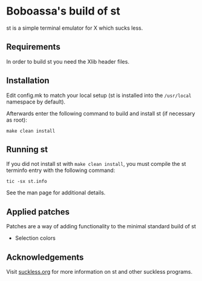 # Boboassa's build of st

st is a simple terminal emulator for X which sucks less.


## Requirements

In order to build st you need the Xlib header files.


## Installation

Edit config.mk to match your local setup (st is installed into
the `/usr/local` namespace by default).

Afterwards enter the following command to build and install st (if
necessary as root):

```
make clean install
```


## Running st

If you did not install st with `make clean install`, you must compile
the st terminfo entry with the following command:

```
tic -sx st.info
```

See the man page for additional details.


## Applied patches

Patches are a way of adding functionality to the minimal standard build of st

- Selection colors


## Acknowledgements

Visit [suckless.org](https://st.suckless.org/) for more information on st
and other suckless programs.
